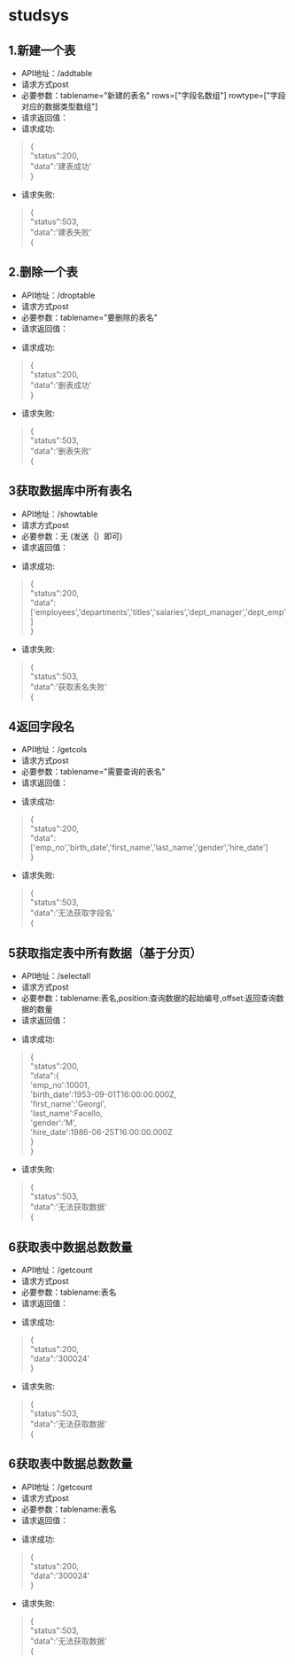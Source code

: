 # studsys<br>

## 1.新建一个表<br>
- API地址：/addtable <br>
- 请求方式post<br>
- 必要参数：tablename="新建的表名" rows=["字段名数组"] rowtype=["字段对应的数据类型数组"]<br>
- 请求返回值：<br>
- 请求成功:<br>

>{<br>
>   "status":200,<br>
>   "data":'建表成功'<br>
>}<br>

- 请求失败:<br>

>{<br>
>   "status":503,<br>
>   "data":'建表失败'<br>
>{<br>

## 2.删除一个表<br>
- API地址：/droptable<br>
- 请求方式post<br>
- 必要参数：tablename="要删除的表名"<br>
- 请求返回值：<br>
* 请求成功:<br>

>{<br>
>   "status":200,<br>
>   "data":'删表成功'<br>
>}<br>

* 请求失败:<br>

>{<br>
>   "status":503,<br>
>   "data":'删表失败'<br>
>{<br>

## 3获取数据库中所有表名<br>
- API地址：/showtable<br>
- 请求方式post<br>
- 必要参数：无 (发送｛｝即可)<br>
- 请求返回值：<br>
* 请求成功:<br>

>{<br>
>   "status":200,<br>
>   "data":['employees','departments','titles','salaries','dept_manager','dept_emp']<br>
>}<br>

* 请求失败:<br>

>{<br>
>   "status":503,<br>
>   "data":'获取表名失败'<br>
>{<br>

## 4返回字段名<br>
- API地址：/getcols<br>
- 请求方式post<br>
- 必要参数：tablename="需要查询的表名"<br>
- 请求返回值：<br>
* 请求成功:<br>

>{<br>
>   "status":200,<br>
>   "data":['emp_no','birth_date','first_name','last_name','gender','hire_date']<br>
>}<br>

* 请求失败:<br>

>{<br>
>   "status":503,<br>
>   "data":'无法获取字段名'<br>
>{<br>

## 5获取指定表中所有数据（基于分页）<br>
- API地址：/selectall<br>
- 请求方式post<br>
- 必要参数：tablename:表名,position:查询数据的起始编号,offset:返回查询数据的数量<br>
- 请求返回值：<br>
* 请求成功:<br>

>{<br>
>   "status":200,<br>
>   "data":{<br>
>             'emp_no':10001,</br>
>             'birth_date':1953-09-01T16:00:00.000Z,<br>
>             'first_name':'Georgi',<br>
>             'last_name':Facello,<br>
>             'gender':'M',<br>
>             'hire_date':1986-06-25T16:00:00.000Z<br>
>           }<br>
>}<br>

* 请求失败:<br>

>{<br>
>   "status":503,<br>
>   "data":'无法获取数据'<br>
>{<br>

## 6获取表中数据总数数量<br>
- API地址：/getcount<br>
- 请求方式post<br>
- 必要参数：tablename:表名<br>
- 请求返回值：<br>
* 请求成功:<br>

>{<br>
>   "status":200,<br>
>   "data":'300024'<br>
>}<br>

* 请求失败:<br>

>{<br>
>   "status":503,<br>
>   "data":'无法获取数据'<br>
>{<br>

## 6获取表中数据总数数量<br>
- API地址：/getcount<br>
- 请求方式post<br>
- 必要参数：tablename:表名<br>
- 请求返回值：<br>
* 请求成功:<br>

>{<br>
>   "status":200,<br>
>   "data":'300024'<br>
>}<br>

* 请求失败:<br>

>{<br>
>   "status":503,<br>
>   "data":'无法获取数据'<br>
>{<br>
